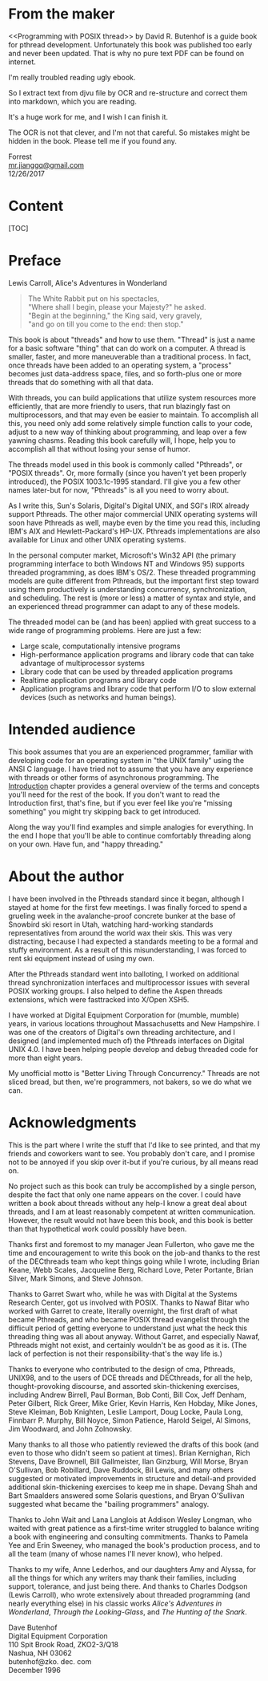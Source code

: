 
# From the maker

\<\<Programming with POSIX thread\>\> by David R. Butenhof is a guide book for pthread development. Unfortunately this book was published too early and never been updated. That is why no pure text PDF can be found on internet.

I'm really troubled reading ugly ebook.

So I extract text from djvu file by OCR and re-structure and correct them into markdown, which you are reading.

It's a huge work for me, and I wish I can finish it.

The OCR is not that clever, and I'm not that careful. So mistakes might be hidden in the book. Please tell me if you found any.


Forrest  
mr.jianggq@gmail.com  
12/26/2017  
# Content
[TOC]
# Preface

Lewis Carroll, Alice's Adventures in Wonderland
> The White Rabbit put on his spectacles,  
> "Where shall I begin, please your Majesty?" he asked.  
> "Begin at the beginning," the King said, very gravely,  
> "and go on till you come to the end: then stop."

This book is about "threads" and how to use them. "Thread" is just a name for a basic software "thing" that can do work on a computer. A thread is smaller, faster, and more maneuverable than a traditional process. In fact, once threads have been added to an operating system, a "process" becomes just data-address space, files, and so forth-plus one or more threads that do something with all that data.

With threads, you can build applications that utilize system resources more efficiently, that are more friendly to users, that run blazingly fast on multiprocessors, and that may even be easier to maintain. To accomplish all this, you need only add some relatively simple function calls to your code, adjust to a new way of thinking about programming, and leap over a few yawning chasms. Reading this book carefully will, I hope, help you to accomplish all that without losing your sense of humor.

The threads model used in this book is commonly called "Pthreads", or "POSIX threads". Or, more formally (since you haven't yet been properly introduced), the POSIX 1003.1c-1995 standard. I'll give you a few other names later-but for now, "Pthreads" is all you need to worry about.

As I write this, Sun's Solaris, Digital's Digital UNIX, and SGI's IRIX already support Pthreads. The other major commercial UNIX operating systems will soon have Pthreads as well, maybe even by the time you read this, including IBM's AIX and Hewlett-Packard's HP-UX. Pthreads implementations are also available for Linux and other UNIX operating systems.

In the personal computer market, Microsoft's Win32 API (the primary programming interface to both Windows NT and Windows 95) supports threaded programming, as does IBM's OS/2. These threaded programming models are quite different from Pthreads, but the important first step toward using them productively is understanding concurrency, synchronization, and scheduling. The rest is (more or less) a matter of syntax and style, and an experienced thread programmer can adapt to any of these models.

The threaded model can be (and has been) applied with great success to a wide range of programming problems. Here are just a few:

- Large scale, computationally intensive programs
- High-performance application programs and library code that can take advantage of multiprocessor systems
- Library code that can be used by threaded application programs
- Realtime application programs and library code
- Application programs and library code that perform I/O to slow external devices (such as networks and human beings).




# Intended audience

This book assumes that you are an experienced programmer, familiar with developing code for an operating system in "the UNIX family" using the ANSI C language. I have tried not to assume that you have any experience with threads or other forms of asynchronous programming. The [Introduction](#1) chapter provides a general overview of the terms and concepts you'll need for the rest of the book. If you don't want to read the Introduction first, that's fine, but if you ever feel like you're "missing something" you might try skipping back to get introduced.

Along the way you'll find examples and simple analogies for everything. In the end I hope that you'll be able to continue comfortably threading along on your own. Have fun, and "happy threading."

# About the author

I have been involved in the Pthreads standard since it began, although I stayed at home for the first few meetings. I was finally forced to spend a grueling week in the avalanche-proof concrete bunker at the base of Snowbird ski resort in Utah, watching hard-working standards representatives from around the world wax their skis. This was very distracting, because I had expected a standards meeting to be a formal and stuffy environment. As a result of this misunderstanding, I was forced to rent ski equipment instead of using my own.

After the Pthreads standard went into balloting, I worked on additional thread synchronization interfaces and multiprocessor issues with several POSIX working groups. I also helped to define the Aspen threads extensions, which were fasttracked into X/Open XSH5.

I have worked at Digital Equipment Corporation for (mumble, mumble) years, in various locations throughout Massachusetts and New Hampshire. I was one of the creators of Digital's own threading architecture, and I designed (and implemented much of) the Pthreads interfaces on Digital UNIX 4.0. I have been helping people develop and debug threaded code for more than eight years.

My unofficial motto is "Better Living Through Concurrency." Threads are not sliced bread, but then, we're programmers, not bakers, so we do what we can.

# Acknowledgments

This is the part where I write the stuff that I'd like to see printed, and that my friends and coworkers want to see. You probably don't care, and I promise not to be annoyed if you skip over it-but if you're curious, by all means read on.

No project such as this book can truly be accomplished by a single person, despite the fact that only one name appears on the cover. I could have written a book about threads without any help-I know a great deal about threads, and I am at least reasonably competent at written communication. However, the result would not have been this book, and this book is better than that hypothetical work could possibly have been.

Thanks first and foremost to my manager Jean Fullerton, who gave me the time and encouragement to write this book on the job-and thanks to the rest of the DECthreads team who kept things going while I wrote, including Brian Keane, Webb Scales, Jacqueline Berg, Richard Love, Peter Portante, Brian Silver, Mark Simons, and Steve Johnson.

Thanks to Garret Swart who, while he was with Digital at the Systems Research Center, got us involved with POSIX. Thanks to Nawaf Bitar who worked with Garret to create, literally overnight, the first draft of what became Pthreads, and who became POSIX thread evangelist through the difficult period of getting everyone to understand just what the heck this threading thing was all about anyway. Without Garret, and especially Nawaf, Pthreads might not exist, and certainly wouldn't be as good as it is. (The lack of perfection is not their responsibility-that's the way life is.)

Thanks to everyone who contributed to the design of cma, Pthreads, UNIX98, and to the users of DCE threads and DECthreads, for all the help, thought-provoking discourse, and assorted skin-thickening exercises, including Andrew Birrell, Paul Borman, Bob Conti, Bill Cox, Jeff Denham, Peter Gilbert, Rick Greer, Mike Grier, Kevin Harris, Ken Hobday, Mike Jones, Steve Kleiman, Bob Knighten, Leslie Lamport, Doug Locke, Paula Long, Finnbarr P. Murphy, Bill Noyce, Simon Patience, Harold Seigel, Al Simons, Jim Woodward, and John Zolnowsky.


Many thanks to all those who patiently reviewed the drafts of this book (and even to those who didn't seem so patient at times). Brian Kernighan, Rich Stevens, Dave Brownell, Bill Gallmeister, Ilan Ginzburg, Will Morse, Bryan O'Sullivan, Bob Robillard, Dave Ruddock, Bil Lewis, and many others suggested or motivated improvements in structure and detail-and provided additional skin-thickening exercises to keep me in shape. Devang Shah and Bart Smaalders answered some Solaris questions, and Bryan O'Sullivan suggested what became the "bailing programmers" analogy.

Thanks to John Wait and Lana Langlois at Addison Wesley Longman, who waited with great patience as a first-time writer struggled to balance writing a book with engineering and consulting commitments. Thanks to Pamela Yee and Erin Sweeney, who managed the book's production process, and to all the team (many of whose names I'll never know), who helped.

Thanks to my wife, Anne Lederhos, and our daughters Amy and Alyssa, for all the things for which any writers may thank their families, including support, tolerance, and just being there. And thanks to Charles Dodgson (Lewis Carroll), who wrote extensively about threaded programming (and nearly everything else) in his classic works *Alice's Adventures in Wonderland*, *Through the Looking-Glass*, and *The Hunting of the Snark*.

Dave Butenhof  
Digital Equipment Corporation  
110 Spit Brook Road, ZKO2-3/Q18  
Nashua, NH 03062  
butenhof@zko. dec. com  
December 1996  
